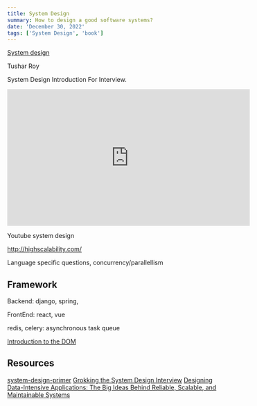 ```yaml
---
title: System Design
summary: How to design a good software systems?
date: 'December 30, 2022'
tags: ['System Design', 'book']
---
```


[System design](https://medium.com/the-andela-way/system-design-in-software-development-f360ce6fcbb9)

Tushar Roy

System Design Introduction For Interview.

<iframe width="560" height="315" src="https://www.youtube.com/embed/UzLMhqg3_Wc" frameborder="0" allowfullscreen></iframe>

Youtube system design

http://highscalability.com/

Language specific questions, concurrency/parallellism

## Framework


Backend: django, spring,

FrontEnd: react, vue

redis, celery: asynchronous task queue

[Introduction to the DOM](https://developer.mozilla.org/en-US/docs/Web/API/Document_Object_Model/Introduction)

## Resources
[system-design-primer](https://github.com/donnemartin/system-design-primer)
[Grokking the System Design Interview](https://www.educative.io/courses/grokking-the-system-design-interview)
[Designing Data-Intensive Applications: The Big Ideas Behind Reliable, Scalable, and Maintainable Systems](https://learning.oreilly.com/library/view/designing-data-intensive-applications/9781491903063/)
